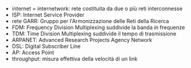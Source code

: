 - internet = internetwork: rete costituita da due o più reti interconnesse
- ISP: Internet Service Provider
- rete GARR: Gruppo per l'Armonizzazione delle Reti della Ricerca
- FDM: Frequency Division Multiplexing suddivide la banda in frequenze
- TDM: Time Division Multiplexing suddivide il tempo di trasmissione
- ARPANET: Advanced Research Projects Agency Network
- DSL: Digital Subscriber Line
- AP: Access Point
- throughput: misura effettiva della velocità di un link